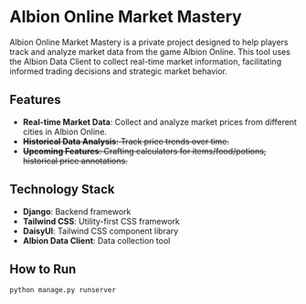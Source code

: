 # Albion Online Market Mastery

Albion Online Market Mastery is a private project designed to help players track and analyze market data from the game Albion Online. This tool uses the Albion Data Client to collect real-time market information, facilitating informed trading decisions and strategic market behavior.

## Features

- **Real-time Market Data**: Collect and analyze market prices from different cities in Albion Online.
- ~~**Historical Data Analysis**: Track price trends over time.~~
- ~~**Upcoming Features**: Crafting calculators for items/food/potions, historical price annotations.~~

## Technology Stack

- **Django**: Backend framework
- **Tailwind CSS**: Utility-first CSS framework
- **DaisyUI**: Tailwind CSS component library
- **Albion Data Client**: Data collection tool

## How to Run

```python manage.py runserver```
